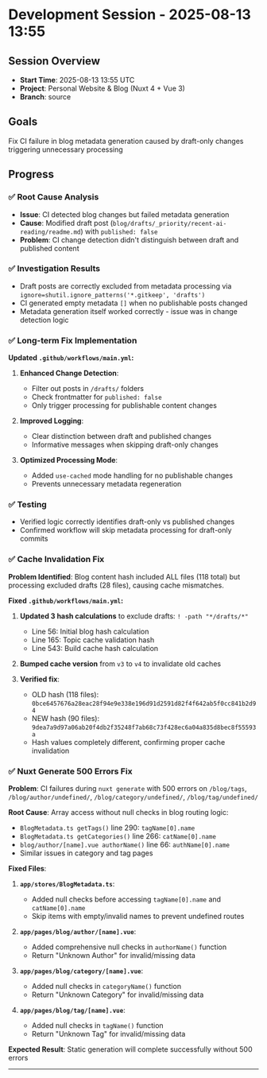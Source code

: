# Development Session - 2025-08-13 13:55

## Session Overview
- **Start Time**: 2025-08-13 13:55 UTC
- **Project**: Personal Website & Blog (Nuxt 4 + Vue 3)
- **Branch**: source

## Goals
Fix CI failure in blog metadata generation caused by draft-only changes triggering unnecessary processing

## Progress
### ✅ Root Cause Analysis
- **Issue**: CI detected blog changes but failed metadata generation
- **Cause**: Modified draft post (`blog/drafts/_priority/recent-ai-reading/readme.md`) with `published: false`
- **Problem**: CI change detection didn't distinguish between draft and published content

### ✅ Investigation Results
- Draft posts are correctly excluded from metadata processing via `ignore=shutil.ignore_patterns('*.gitkeep', 'drafts')`
- CI generated empty metadata `[]` when no publishable posts changed
- Metadata generation itself worked correctly - issue was in change detection logic

### ✅ Long-term Fix Implementation
**Updated `.github/workflows/main.yml`:**
1. **Enhanced Change Detection**: 
   - Filter out posts in `/drafts/` folders
   - Check frontmatter for `published: false` 
   - Only trigger processing for publishable content changes
   
2. **Improved Logging**:
   - Clear distinction between draft and published changes
   - Informative messages when skipping draft-only changes
   
3. **Optimized Processing Mode**:
   - Added `use-cached` mode handling for no publishable changes
   - Prevents unnecessary metadata regeneration

### ✅ Testing
- Verified logic correctly identifies draft-only vs published changes
- Confirmed workflow will skip metadata processing for draft-only commits

### ✅ Cache Invalidation Fix  
**Problem Identified**: Blog content hash included ALL files (118 total) but processing excluded drafts (28 files), causing cache mismatches.

**Fixed `.github/workflows/main.yml`:**
1. **Updated 3 hash calculations** to exclude drafts: `! -path "*/drafts/*"`
   - Line 56: Initial blog hash calculation  
   - Line 165: Topic cache validation hash
   - Line 543: Build cache hash calculation
   
2. **Bumped cache version** from `v3` to `v4` to invalidate old caches

3. **Verified fix**:
   - OLD hash (118 files): `0bce6457676a28eac28f94e9e338e196d91d2591d82f4f642ab5f0cc841b2d94`
   - NEW hash (90 files): `9dea7a9d97a06ab20f4db2f35248f7ab68c73f428ec6a04a835d8bec8f55593a`
   - Hash values completely different, confirming proper cache invalidation

### ✅ Nuxt Generate 500 Errors Fix
**Problem**: CI failures during `nuxt generate` with 500 errors on `/blog/tags`, `/blog/author/undefined/`, `/blog/category/undefined/`, `/blog/tag/undefined/`

**Root Cause**: Array access without null checks in blog routing logic:
- `BlogMetadata.ts getTags()` line 290: `tagName[0].name`
- `BlogMetadata.ts getCategories()` line 266: `catName[0].name` 
- `blog/author/[name].vue authorName()` line 66: `authName[0].name`
- Similar issues in category and tag pages

**Fixed Files**:
1. **`app/stores/BlogMetadata.ts`**:
   - Added null checks before accessing `tagName[0].name` and `catName[0].name`
   - Skip items with empty/invalid names to prevent undefined routes

2. **`app/pages/blog/author/[name].vue`**:
   - Added comprehensive null checks in `authorName()` function
   - Return "Unknown Author" for invalid/missing data

3. **`app/pages/blog/category/[name].vue`**:
   - Added null checks in `categoryName()` function  
   - Return "Unknown Category" for invalid/missing data

4. **`app/pages/blog/tag/[name].vue`**:
   - Added null checks in `tagName()` function
   - Return "Unknown Tag" for invalid/missing data

**Expected Result**: Static generation will complete successfully without 500 errors

---